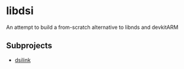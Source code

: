 # libdsi

An attempt to build a from-scratch alternative to libnds and devkitARM

## Subprojects

- [dsilink](https://github.com/DaMatrix/dsilink/)
